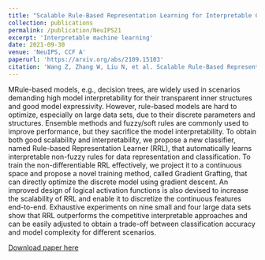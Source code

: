 ```yaml
---
title: "Scalable Rule-Based Representation Learning for Interpretable Classification"
collection: publications
permalink: /publication/NeuIPS21
excerpt: 'Interpretable machine learning'
date: 2021-09-30
venue: 'NeuIPS, CCF A'
paperurl: 'https://arxiv.org/abs/2109.15103'
citation: 'Wang Z, Zhang W, Liu N, et al. Scalable Rule-Based Representation Learning for Interpretable Classification[C]//Thirty-Fifth Conference on Neural Information Processing Systems. 2021.'
---
```

MRule-based models, e.g., decision trees, are widely used in scenarios demanding high model interpretability for their transparent inner structures and good model expressivity. However, rule-based models are hard to optimize, especially on large data sets, due to their discrete parameters and structures. Ensemble methods and fuzzy/soft rules are commonly used to improve performance, but they sacrifice the model interpretability. To obtain both good scalability and interpretability, we propose a new classifier, named Rule-based Representation Learner (RRL), that automatically learns interpretable non-fuzzy rules for data representation and classification. To train the non-differentiable RRL effectively, we project it to a continuous space and propose a novel training method, called Gradient Grafting, that can directly optimize the discrete model using gradient descent. An improved design of logical activation functions is also devised to increase the scalability of RRL and enable it to discretize the continuous features end-to-end. Exhaustive experiments on nine small and four large data sets show that RRL outperforms the competitive interpretable approaches and can be easily adjusted to obtain a trade-off between classification accuracy and model complexity for different scenarios.



[Download paper here](https://arxiv.org/abs/2109.15103)

